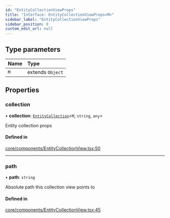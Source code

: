```yaml
---
id: "EntityCollectionViewProps"
title: "Interface: EntityCollectionViewProps<M>"
sidebar_label: "EntityCollectionViewProps"
sidebar_position: 0
custom_edit_url: null
---
```


## Type parameters

| Name | Type |
| :------ | :------ |
| `M` | extends `Object` |

## Properties

### collection

• **collection**: [`EntityCollection`](EntityCollection)<`M`, `string`, `any`\>

Entity collection props

#### Defined in

[core/components/EntityCollectionView.tsx:50](https://github.com/Camberi/firecms/blob/2d60fba/src/core/components/EntityCollectionView.tsx#L50)

___

### path

• **path**: `string`

Absolute path this collection view points to

#### Defined in

[core/components/EntityCollectionView.tsx:45](https://github.com/Camberi/firecms/blob/2d60fba/src/core/components/EntityCollectionView.tsx#L45)
